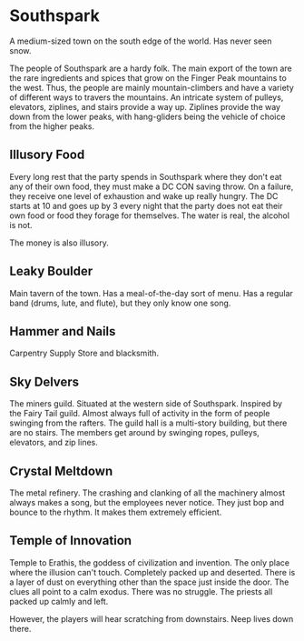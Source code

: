# Southspark
A medium-sized town on the south edge of the world. Has never seen snow.

The people of Southspark are a hardy folk. The main export of the town are the rare ingredients and spices that grow on the Finger Peak mountains to the west. Thus, the people are mainly mountain-climbers and have a variety of different ways to travers the mountains. An intricate system of pulleys, elevators, ziplines, and stairs provide a way up. Ziplines provide the way down from the lower peaks, with hang-gliders being the vehicle of choice from the higher peaks.

## Illusory Food
Every long rest that the party spends in Southspark where they don't eat any of their own food, they must make a DC CON saving throw. On a failure, they receive one level of exhaustion and wake up really hungry. The DC starts at 10 and goes up by 3 every night that the party does not eat their own food or food they forage for themselves. The water is real, the alcohol is not.

The money is also illusory.

## Leaky Boulder
Main tavern of the town. Has a meal-of-the-day sort of menu. Has a regular band (drums, lute, and flute), but they only know one song.

## Hammer and Nails
Carpentry Supply Store and blacksmith.

## Sky Delvers
The miners guild. Situated at the western side of Southspark. Inspired by the Fairy Tail guild. Almost always full of activity in the form of people swinging from the rafters. The guild hall is a multi-story building, but there are no stairs. The members get around by swinging ropes, pulleys, elevators, and zip lines.

## Crystal Meltdown
The metal refinery. The crashing and clanking of all the machinery almost always makes a song, but the employees never notice. They just bop and bounce to the rhythm. It makes them extremely efficient.

## Temple of Innovation
Temple to Erathis, the goddess of civilization and invention. The only place where the illusion can't touch. Completely packed up and deserted. There is a layer of dust on everything other than the space just inside the door. The clues all point to a calm exodus. There was no struggle. The priests all packed up calmly and left.

However, the players will hear scratching from downstairs. Neep lives down there.
